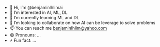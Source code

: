 - 👋 Hi, I’m @benjaminlhlimai
- 👀 I’m interested in AI, ML, DL
- 🌱 I’m currently learning ML and DL
- 💞️ I’m looking to collaborate on how AI can be leverage to solve problems
- 📫 You can reach me benjaminlhlim@yahoo.com
- 😄 Pronouns: ...
- ⚡ Fun fact: ...

<!---
benjaminlhlimai/benjaminlhlimai is a ✨ special ✨ repository because its `README.md` (this file) appears on your GitHub profile.
You can click the Preview link to take a look at your changes.
--->
